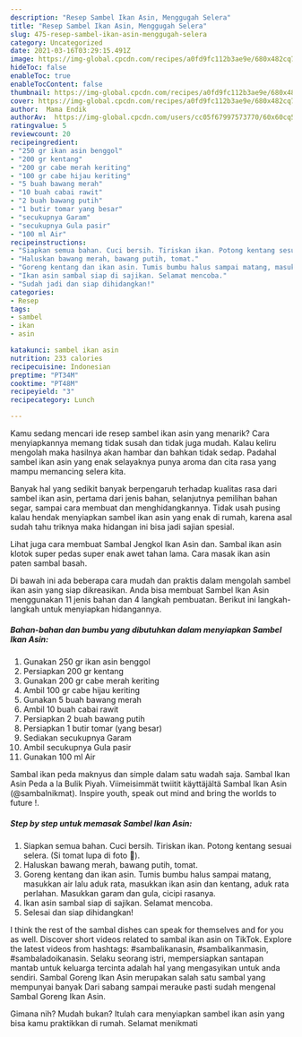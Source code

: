 ```yaml
---
description: "Resep Sambel Ikan Asin, Menggugah Selera"
title: "Resep Sambel Ikan Asin, Menggugah Selera"
slug: 475-resep-sambel-ikan-asin-menggugah-selera
category: Uncategorized
date: 2021-03-16T03:29:15.491Z
image: https://img-global.cpcdn.com/recipes/a0fd9fc112b3ae9e/680x482cq70/sambel-ikan-asin-foto-resep-utama.jpg
hideToc: false
enableToc: true
enableTocContent: false
thumbnail: https://img-global.cpcdn.com/recipes/a0fd9fc112b3ae9e/680x482cq70/sambel-ikan-asin-foto-resep-utama.jpg
cover: https://img-global.cpcdn.com/recipes/a0fd9fc112b3ae9e/680x482cq70/sambel-ikan-asin-foto-resep-utama.jpg
author:  Mama Endik
authorAv:  https://img-global.cpcdn.com/users/cc05f67997573770/60x60cq50/avatar.jpg
ratingvalue: 5
reviewcount: 20
recipeingredient:
- "250 gr ikan asin benggol"
- "200 gr kentang"
- "200 gr cabe merah keriting"
- "100 gr cabe hijau keriting"
- "5 buah bawang merah"
- "10 buah cabai rawit"
- "2 buah bawang putih"
- "1 butir tomar yang besar"
- "secukupnya Garam"
- "secukupnya Gula pasir"
- "100 ml Air"
recipeinstructions:
- "Siapkan semua bahan. Cuci bersih. Tiriskan ikan. Potong kentang sesuai selera. (Si tomat lupa di foto 🙏)."
- "Haluskan bawang merah, bawang putih, tomat."
- "Goreng kentang dan ikan asin. Tumis bumbu halus sampai matang, masukkan air lalu aduk rata, masukkan ikan asin dan kentang, aduk rata perlahan. Masukkan garam dan gula, cicipi rasanya."
- "Ikan asin sambal siap di sajikan. Selamat mencoba."
- "Sudah jadi dan siap dihidangkan!"
categories:
- Resep
tags:
- sambel
- ikan
- asin

katakunci: sambel ikan asin 
nutrition: 233 calories
recipecuisine: Indonesian
preptime: "PT34M"
cooktime: "PT48M"
recipeyield: "3"
recipecategory: Lunch

---
```



Kamu sedang mencari ide resep sambel ikan asin yang menarik? Cara menyiapkannya memang tidak susah dan tidak juga mudah. Kalau keliru mengolah maka hasilnya akan hambar dan bahkan tidak sedap. Padahal sambel ikan asin yang enak selayaknya punya aroma dan cita rasa yang mampu memancing selera kita.


Banyak hal yang sedikit banyak berpengaruh terhadap kualitas rasa dari sambel ikan asin, pertama dari jenis bahan, selanjutnya pemilihan bahan segar, sampai cara membuat dan menghidangkannya. Tidak usah pusing kalau hendak menyiapkan sambel ikan asin yang enak di rumah, karena asal sudah tahu triknya maka hidangan ini bisa jadi sajian spesial.

Lihat juga cara membuat Sambal Jengkol Ikan Asin dan. Sambal ikan asin klotok super pedas super enak awet tahan lama. Cara masak ikan asin paten sambal basah.


Di bawah ini ada beberapa cara mudah dan praktis dalam mengolah sambel ikan asin yang siap dikreasikan. Anda bisa membuat Sambel Ikan Asin menggunakan 11 jenis bahan dan 4 langkah pembuatan. Berikut ini langkah-langkah untuk menyiapkan hidangannya.

<!--inarticleads1-->

##### Bahan-bahan dan bumbu yang dibutuhkan dalam menyiapkan Sambel Ikan Asin:

1. Gunakan 250 gr ikan asin benggol
1. Persiapkan 200 gr kentang
1. Gunakan 200 gr cabe merah keriting
1. Ambil 100 gr cabe hijau keriting
1. Gunakan 5 buah bawang merah
1. Ambil 10 buah cabai rawit
1. Persiapkan 2 buah bawang putih
1. Persiapkan 1 butir tomar (yang besar)
1. Sediakan secukupnya Garam
1. Ambil secukupnya Gula pasir
1. Gunakan 100 ml Air


Sambal ikan peda maknyus dan simple dalam satu wadah saja. Sambal Ikan Asin Peda a la Bulik Piyah. Viimeisimmät twiitit käyttäjältä Sambal Ikan Asin (@sambalnikmat). Inspire youth, speak out mind and bring the worlds to future !. 

<!--inarticleads2-->

##### Step by step untuk memasak Sambel Ikan Asin:

1. Siapkan semua bahan. Cuci bersih. Tiriskan ikan. Potong kentang sesuai selera. (Si tomat lupa di foto 🙏).
1. Haluskan bawang merah, bawang putih, tomat.
1. Goreng kentang dan ikan asin. Tumis bumbu halus sampai matang, masukkan air lalu aduk rata, masukkan ikan asin dan kentang, aduk rata perlahan. Masukkan garam dan gula, cicipi rasanya.
1. Ikan asin sambal siap di sajikan. Selamat mencoba.
1. Selesai dan siap dihidangkan!

I think the rest of the sambal dishes can speak for themselves and for you as well. Discover short videos related to sambal ikan asin on TikTok. Explore the latest videos from hashtags: #sambalikanasin, #sambalikanmasin, #sambaladoikanasin. Selaku seorang istri, mempersiapkan santapan mantab untuk keluarga tercinta adalah hal yang mengasyikan untuk anda sendiri. Sambal Goreng Ikan Asin merupakan salah satu sambal yang mempunyai banyak Dari sabang sampai merauke pasti sudah mengenal Sambal Goreng Ikan Asin. 

Gimana nih? Mudah bukan? Itulah cara menyiapkan sambel ikan asin yang bisa kamu praktikkan di rumah. Selamat menikmati
